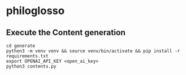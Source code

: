 # philoglosso

## Execute the Content generation 

```
cd generate
python3 -m venv venv && source venv/bin/activate && pip install -r requirements.txt
export OPENAI_API_KEY <open_ai_key>
python3 contents.py
```